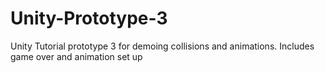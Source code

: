 # Unity-Prototype-3
Unity Tutorial prototype 3 for demoing collisions and animations. Includes game over and animation set up
